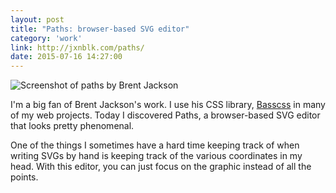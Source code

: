 ```yaml
---
layout: post
title: "Paths: browser-based SVG editor"
category: 'work'
link: http://jxnblk.com/paths/
date: 2015-07-16 14:27:00
---
```


![Screenshot of paths by Brent Jackson](http://i.michaellee.co/20150716-paths.png)

I'm a big fan of Brent Jackson's work. I use his CSS library, [Basscss](http://www.basscss.com/) in many of my web projects. Today I discovered Paths, a browser-based SVG editor that looks pretty phenomenal.

One of the things I sometimes have a hard time keeping track of when writing SVGs by hand is keeping track of the various coordinates in my head. With this editor, you can just focus on the graphic instead of all the points.